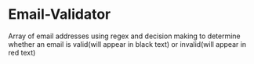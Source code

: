 # Email-Validator
Array of email addresses using regex and decision making to determine whether an email is valid(will appear in black text) or invalid(will appear in red text)
